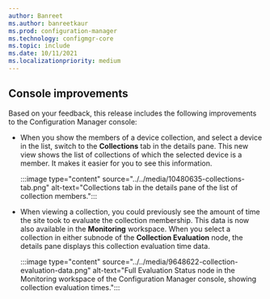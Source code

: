 ```yaml
---
author: Banreet
ms.author: banreetkaur
ms.prod: configuration-manager
ms.technology: configmgr-core
ms.topic: include
ms.date: 10/11/2021
ms.localizationpriority: medium
---
```


## <a name="bkmk_console"></a> Console improvements

<!--9575773-->

Based on your feedback, this release includes the following improvements to the Configuration Manager console:

- When you show the members of a device collection, and select a device in the list, switch to the **Collections** tab in the details pane. This new view shows the list of collections of which the selected device is a member. It makes it easier for you to see this information.<!-- 10480635 -->

    :::image type="content" source="../../media/10480635-collections-tab.png" alt-text="Collections tab in the details pane of the list of collection members.":::

- When viewing a collection, you could previously see the amount of time the site took to evaluate the collection membership. This data is now also available in the **Monitoring** workspace.<!-- 9648622 --> When you select a collection in either subnode of the **Collection Evaluation** node, the details pane displays this collection evaluation time data.

    :::image type="content" source="../../media/9648622-collection-evaluation-data.png" alt-text="Full Evaluation Status node in the Monitoring workspace of the Configuration Manager console, showing collection evaluation times.":::
